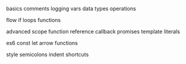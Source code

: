 basics
    comments
    logging
    vars
    data types
    operations

flow
    if
    loops
    functions

advanced
    scope
    function reference
    callback
    promises
    template literals

es6
    const
    let
    arrow functions

style
    semicolons
    indent
    shortcuts
